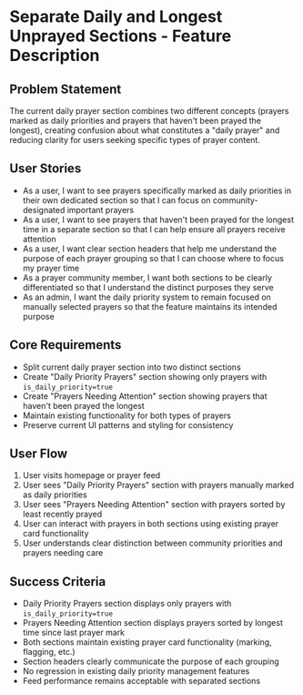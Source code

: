 # Separate Daily and Longest Unprayed Sections - Feature Description

## Problem Statement
The current daily prayer section combines two different concepts (prayers marked as daily priorities and prayers that haven't been prayed the longest), creating confusion about what constitutes a "daily prayer" and reducing clarity for users seeking specific types of prayer content.

## User Stories
- As a user, I want to see prayers specifically marked as daily priorities in their own dedicated section so that I can focus on community-designated important prayers
- As a user, I want to see prayers that haven't been prayed for the longest time in a separate section so that I can help ensure all prayers receive attention
- As a user, I want clear section headers that help me understand the purpose of each prayer grouping so that I can choose where to focus my prayer time
- As a prayer community member, I want both sections to be clearly differentiated so that I understand the distinct purposes they serve
- As an admin, I want the daily priority system to remain focused on manually selected prayers so that the feature maintains its intended purpose

## Core Requirements
- Split current daily prayer section into two distinct sections
- Create "Daily Priority Prayers" section showing only prayers with `is_daily_priority=true`
- Create "Prayers Needing Attention" section showing prayers that haven't been prayed the longest
- Maintain existing functionality for both types of prayers
- Preserve current UI patterns and styling for consistency

## User Flow
1. User visits homepage or prayer feed
2. User sees "Daily Priority Prayers" section with prayers manually marked as daily priorities
3. User sees "Prayers Needing Attention" section with prayers sorted by least recently prayed
4. User can interact with prayers in both sections using existing prayer card functionality
5. User understands clear distinction between community priorities and prayers needing care

## Success Criteria
- Daily Priority Prayers section displays only prayers with `is_daily_priority=true`
- Prayers Needing Attention section displays prayers sorted by longest time since last prayer mark
- Both sections maintain existing prayer card functionality (marking, flagging, etc.)
- Section headers clearly communicate the purpose of each grouping
- No regression in existing daily priority management features
- Feed performance remains acceptable with separated sections